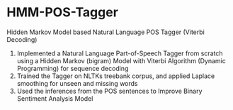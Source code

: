 # HMM-POS-Tagger
Hidden Markov Model based Natural Language POS Tagger (Viterbi Decoding)


1. Implemented a Natural Language Part-of-Speech Tagger from scratch using a Hidden Markov (bigram) Model with Viterbi Algorithm (Dynamic Programming) for sequence decoding
2. Trained the Tagger on NLTKs treebank corpus, and applied Laplace smoothing for unseen and missing words
3. Used the inferences from the POS sentences to Improve Binary Sentiment Analysis Model
